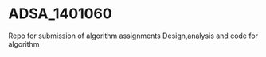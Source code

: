 # ADSA_1401060
Repo for submission of algorithm assignments 
Design,analysis and code for algorithm
